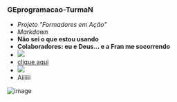 ### GEprogramacao-TurmaN

- _Projeto "Formadores em Ação"_
- *Markdown*
- **Não sei o que estou usando**
- <b>Colaboradores: eu e Deus... e a Fran me socorrendo</b>
- ![](https://img.shields.io/badge/GitHub-100000?style=for-the-badge&logo=github&logoColor=white)
- [clique aqui](https://github.com/alexandresanlim/Badges4-README.md-Profile)
- [![](https://img.shields.io/badge/GitHub%20Pages-222222?style=for-the-badge&logo=GitHub%20Pages&logoColor=white)](https://arianne-brao.github.io/GEprogramacao-TurmaN/)
- Aiiiiii

![image](https://user-images.githubusercontent.com/104871953/182726582-efe54ded-2c26-4878-9f92-0cd4da33a116.png)
